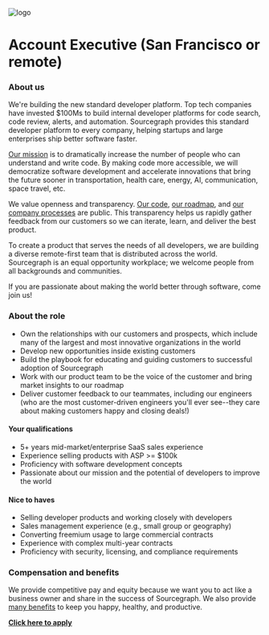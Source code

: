 ![logo](https://sourcegraph.com/.assets/img/sourcegraph-light-head-logo.svg)

# Account Executive (San Francisco or remote)

### About us

We're building the new standard developer platform. Top tech companies have invested \$100Ms to build internal developer platforms for code search, code review, alerts, and automation. Sourcegraph provides this standard developer platform to every company, helping startups and large enterprises ship better software faster.

[Our mission](https://sourcegraph.com/plan) is to dramatically increase the number of people who can understand and write code. By making code more accessible, we will democratize software development and accelerate innovations that bring the future sooner in transportation, health care, energy, AI, communication, space travel, etc.

We value openness and transparency. [Our code](https://github.com/sourcegraph/sourcegraph), [our roadmap](https://about.sourcegraph.com/direction), and [our company processes](https://about.sourcegraph.com/company/open_source_open_company) are public. This transparency helps us rapidly gather feedback from our customers so we can iterate, learn, and deliver the best product.

To create a product that serves the needs of all developers, we are building a diverse remote-first team that is distributed across the world. Sourcegraph is an equal opportunity workplace; we welcome people from all backgrounds and communities.

If you are passionate about making the world better through software, come join us!

### About the role

- Own the relationships with our customers and prospects, which include many of the largest and most innovative organizations in the world
- Develop new opportunities inside existing customers
- Build the playbook for educating and guiding customers to successful adoption of Sourcegraph
- Work with our product team to be the voice of the customer and bring market insights to our roadmap
- Deliver customer feedback to our teammates, including our engineers (who are the most customer-driven engineers you'll ever see--they care about making customers happy and closing deals!)

#### Your qualifications

- 5+ years mid-market/enterprise SaaS sales experience
- Experience selling products with ASP >= \$100k
- Proficiency with software development concepts
- Passionate about our mission and the potential of developers to improve the world

#### Nice to haves

- Selling developer products and working closely with developers
- Sales management experience (e.g., small group or geography)
- Converting freemium usage to large commercial contracts
- Experience with complex multi-year contracts
- Proficiency with security, licensing, and compliance requirements

### Compensation and benefits

We provide competitive pay and equity because we want you to act like a business owner and share in the success of Sourcegraph. We also provide [many benefits](../README.md#benefits) to keep you happy, healthy, and productive.

**[Click here to apply](https://hire.withgoogle.com/public/jobs/sourcegraphcom/view/P_AAAAAADAAC5KTmOOYSWAz0)**

